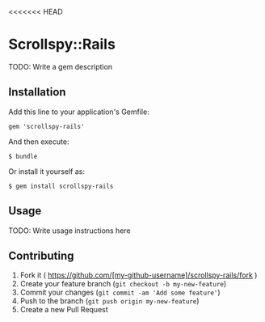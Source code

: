 <<<<<<< HEAD
# Scrollspy::Rails

TODO: Write a gem description

## Installation

Add this line to your application's Gemfile:

    gem 'scrollspy-rails'

And then execute:

    $ bundle

Or install it yourself as:

    $ gem install scrollspy-rails

## Usage

TODO: Write usage instructions here

## Contributing

1. Fork it ( https://github.com/[my-github-username]/scrollspy-rails/fork )
2. Create your feature branch (`git checkout -b my-new-feature`)
3. Commit your changes (`git commit -am 'Add some feature'`)
4. Push to the branch (`git push origin my-new-feature`)
5. Create a new Pull Request
